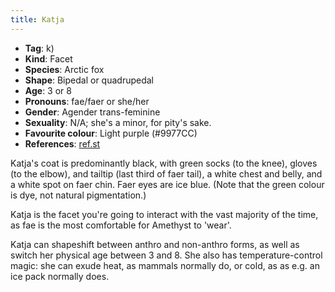 ```yaml
---
title: Katja
---
```

* **Tag**: k)
* **Kind**: Facet
* **Species**: Arctic fox
* **Shape**: Bipedal or quadrupedal
* **Age**: 3 or 8
* **Pronouns**: fae/faer or she/her
* **Gender**: Agender trans-feminine
* **Sexuality**: N/A; she's a minor, for pity's sake.
* **Favourite colour**: Light purple (#9977CC)
* **References**: [ref.st](https://ref.st/sheila-cub)

Katja's coat is predominantly black, with green socks (to the knee), gloves (to the elbow), and tailtip (last third of faer tail), a white chest and belly, and a white spot on faer chin. Faer eyes are ice blue. (Note that the green colour is dye, not natural pigmentation.)

Katja is the facet you're going to interact with the vast majority of the time, as fae is the most comfortable for Amethyst to 'wear'.

Katja can shapeshift between anthro and non-anthro forms, as well as switch her physical age between 3 and 8. She also has temperature-control magic: she can exude heat, as mammals normally do, or cold, as as e.g. an ice pack normally does.
